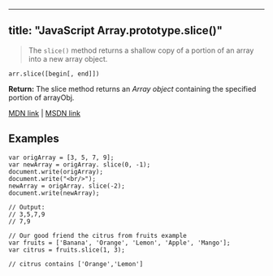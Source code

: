 
---
title: "JavaScript Array.prototype.slice()"
---

> The `slice()` method returns a shallow copy of a portion of an array into a new array object.

    arr.slice([begin[, end]])

**Return:** The slice method returns an _Array object_ containing the specified portion of arrayObj.

[MDN link](https://developer.mozilla.org/en-US/docs/Web/JavaScript/Reference/Global_Objects/Array/slice) | [MSDN link](https://msdn.microsoft.com/library/tkcsy6fe%28v=vs.94%29.aspx?f=255&MSPPError=-2147217396)

## Examples

    var origArray = [3, 5, 7, 9];
    var newArray = origArray. slice(0, -1);
    document.write(origArray);
    document.write("<br/>");
    newArray = origArray. slice(-2);
    document.write(newArray);

    // Output:
    // 3,5,7,9
    // 7,9

    // Our good friend the citrus from fruits example
    var fruits = ['Banana', 'Orange', 'Lemon', 'Apple', 'Mango'];
    var citrus = fruits.slice(1, 3);

    // citrus contains ['Orange','Lemon']
